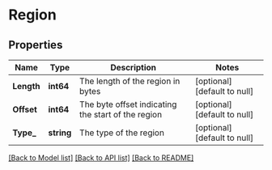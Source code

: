 # Region

## Properties
Name | Type | Description | Notes
------------ | ------------- | ------------- | -------------
**Length** | **int64** | The length of the region in bytes | [optional] [default to null]
**Offset** | **int64** | The byte offset indicating the start of the region | [optional] [default to null]
**Type_** | **string** | The type of the region | [optional] [default to null]

[[Back to Model list]](../README.md#documentation-for-models) [[Back to API list]](../README.md#documentation-for-api-endpoints) [[Back to README]](../README.md)
